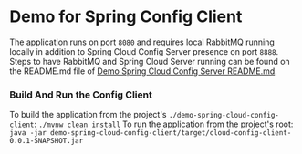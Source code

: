 # Demo for Spring Config Client

The application runs on port `8080` and requires local RabbitMQ running locally in
addition to Spring Cloud Config Server presence on port `8888`. Steps to have RabbitMQ and Spring Cloud Server running
can be found on the README.md file of [Demo Spring Cloud Config Server README.md](./../demo-spring-cloud-config-server/README.md).

### Build And Run the Config Client
To build the application from the project's `./demo-spring-cloud-config-client`: `./mvnw clean install`
To run the application from the project's root: `java -jar demo-spring-cloud-config-client/target/cloud-config-client-0.0.1-SNAPSHOT.jar
`

